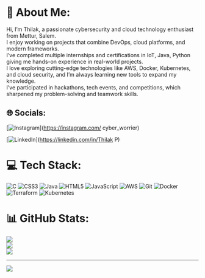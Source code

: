 # 💫 About Me:
 Hi, I’m Thilak, a passionate cybersecurity and cloud technology enthusiast from Mettur, Salem. <br>I enjoy working on projects that combine DevOps, cloud platforms, and modern frameworks.<br> I’ve completed multiple internships and certifications in IoT, Java, Python giving me hands-on experience in real-world projects.<br>I love exploring cutting-edge technologies like AWS, Docker, Kubernetes, and cloud security, and I’m always learning new tools to expand my knowledge. <br>I’ve participated in hackathons, tech events, and competitions, which sharpened my problem-solving and teamwork skills.


## 🌐 Socials:
[![Instagram](https://img.shields.io/badge/Instagram-%23E4405F.svg?logo=Instagram&logoColor=white)](https://instagram.com/ cyber_worrier) 

[![LinkedIn](https://img.shields.io/badge/LinkedIn-%230077B5.svg?logo=linkedin&logoColor=white)](https://linkedin.com/in/Thilak P) 

# 💻 Tech Stack:
![C](https://img.shields.io/badge/c-%2300599C.svg?style=for-the-badge&logo=c&logoColor=white) ![CSS3](https://img.shields.io/badge/css3-%231572B6.svg?style=for-the-badge&logo=css3&logoColor=white) ![Java](https://img.shields.io/badge/java-%23ED8B00.svg?style=for-the-badge&logo=openjdk&logoColor=white) ![HTML5](https://img.shields.io/badge/html5-%23E34F26.svg?style=for-the-badge&logo=html5&logoColor=white) ![JavaScript](https://img.shields.io/badge/javascript-%23323330.svg?style=for-the-badge&logo=javascript&logoColor=%23F7DF1E) ![AWS](https://img.shields.io/badge/AWS-%23FF9900.svg?style=for-the-badge&logo=amazon-aws&logoColor=white) ![Git](https://img.shields.io/badge/git-%23F05033.svg?style=for-the-badge&logo=git&logoColor=white) ![Docker](https://img.shields.io/badge/docker-%230db7ed.svg?style=for-the-badge&logo=docker&logoColor=white) ![Terraform](https://img.shields.io/badge/terraform-%235835CC.svg?style=for-the-badge&logo=terraform&logoColor=white) ![Kubernetes](https://img.shields.io/badge/kubernetes-%23326ce5.svg?style=for-the-badge&logo=kubernetes&logoColor=white)
# 📊 GitHub Stats:
![](https://github-readme-stats.vercel.app/api?username=Thilak-2005&theme=dark&hide_border=false&include_all_commits=false&count_private=false)<br/>
![](https://nirzak-streak-stats.vercel.app/?user=Thilak-2005&theme=dark&hide_border=false)<br/>
![](https://github-readme-stats.vercel.app/api/top-langs/?username=Thilak-2005&theme=dark&hide_border=false&include_all_commits=false&count_private=false&layout=compact)

---
[![](https://visitcount.itsvg.in/api?id=Thilak-2005&icon=0&color=0)](https://visitcount.itsvg.in)

<!-- Proudly created with GPRM ( https://gprm.itsvg.in ) -->
